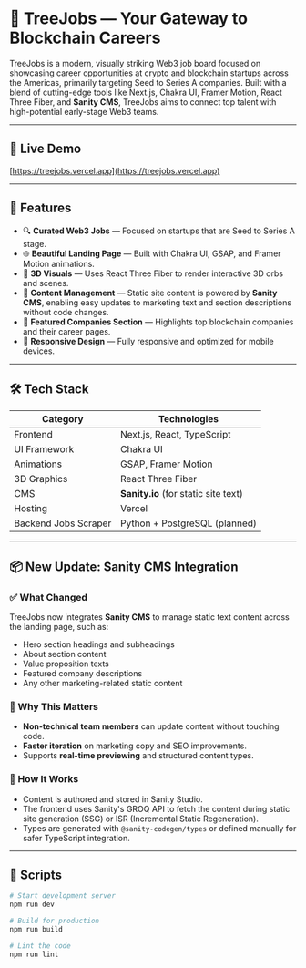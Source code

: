 # 🌲 TreeJobs — Your Gateway to Blockchain Careers

TreeJobs is a modern, visually striking Web3 job board focused on showcasing career opportunities at crypto and blockchain startups across the Americas, primarily targeting Seed to Series A companies. Built with a blend of cutting-edge tools like Next.js, Chakra UI, Framer Motion, React Three Fiber, and **Sanity CMS**, TreeJobs aims to connect top talent with high-potential early-stage Web3 teams.

---

## 🚀 Live Demo

[https://treejobs.vercel.app](https://treejobs.vercel.app) <!-- Replace with actual link -->

---

## 🧩 Features

- 🔍 **Curated Web3 Jobs** — Focused on startups that are Seed to Series A stage.
- 🌐 **Beautiful Landing Page** — Built with Chakra UI, GSAP, and Framer Motion animations.
- 🧠 **3D Visuals** — Uses React Three Fiber to render interactive 3D orbs and scenes.
- 🧾 **Content Management** — Static site content is powered by **Sanity CMS**, enabling easy updates to marketing text and section descriptions without code changes.
- 💼 **Featured Companies Section** — Highlights top blockchain companies and their career pages.
- 📱 **Responsive Design** — Fully responsive and optimized for mobile devices.

---

## 🛠️ Tech Stack

| Category        | Technologies |
|----------------|--------------|
| Frontend       | Next.js, React, TypeScript |
| UI Framework   | Chakra UI |
| Animations     | GSAP, Framer Motion |
| 3D Graphics    | React Three Fiber |
| CMS            | **Sanity.io** (for static site text) |
| Hosting        | Vercel |
| Backend Jobs Scraper | Python + PostgreSQL (planned) |

---

## 📦 New Update: Sanity CMS Integration

### ✅ What Changed
TreeJobs now integrates **Sanity CMS** to manage static text content across the landing page, such as:

- Hero section headings and subheadings  
- About section content  
- Value proposition texts  
- Featured company descriptions  
- Any other marketing-related static content

### 🔧 Why This Matters

- **Non-technical team members** can update content without touching code.
- **Faster iteration** on marketing copy and SEO improvements.
- Supports **real-time previewing** and structured content types.

### 🧠 How It Works

- Content is authored and stored in Sanity Studio.
- The frontend uses Sanity's GROQ API to fetch the content during static site generation (SSG) or ISR (Incremental Static Regeneration).
- Types are generated with `@sanity-codegen/types` or defined manually for safer TypeScript integration.

---

## 🧰 Scripts

```bash
# Start development server
npm run dev

# Build for production
npm run build

# Lint the code
npm run lint
